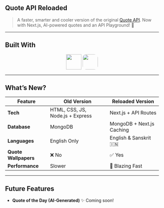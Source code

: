## Quote API Reloaded

> A faster, smarter and cooler version of the original <a href="https://github.com/Vageesh-Jayaraman/Quote-API">Quote API</a>. Now with Next.js, AI-powered quotes and an API Playground! 🎉

---

## Built With

<div align="center">
  <img src="https://skillicons.dev/icons?i=nextjs,typescript,mongodb,vercel,tailwind" height="50" />
  <img src="https://github.com/user-attachments/assets/56cd2d59-72e0-4c83-9c74-f4d03f2cde89" height="50" style="border-radius: 12px;" />
</div>

---

## What’s New?

| Feature | Old Version | Reloaded Version |
|---------|-------------|------------------|
| **Tech** | HTML, CSS, JS, Node.js + Express | Next.js + API Routes |
| **Database** | MongoDB | MongoDB + Next.js Caching |
| **Languages** | English Only | English & Sanskrit 🇮🇳 |
| **Quote Wallpapers** | ❌ No | ✅ Yes |
| **Performance** | Slower | 🚀 Blazing Fast |

---

## Future Features

- **Quote of the Day (AI-Generated)** ✨ Coming soon!

